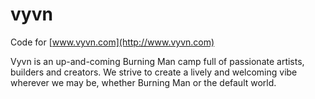 # vyvn

Code for [www.vyvn.com](http://www.vyvn.com)

Vyvn is an up-and-coming Burning Man camp full of passionate artists, builders and creators. We strive to create a lively and welcoming vibe wherever we may be, whether Burning Man or the default world.

